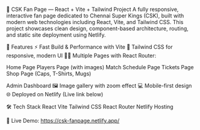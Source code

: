 🏏 CSK Fan Page — React + Vite + Tailwind Project
A fully responsive, interactive fan page dedicated to Chennai Super Kings (CSK), built with modern web technologies including React, Vite, and Tailwind CSS. This project showcases clean design, component-based architecture, routing, and static site deployment using Netlify.

🚀 Features
⚡ Fast Build & Performance with Vite
🎨 Tailwind CSS for responsive, modern UI
🧑‍💻 Multiple Pages with React Router:


Home Page
Players Page (with images)
Match Schedule Page
Tickets Page
Shop Page (Caps, T-Shirts, Mugs)

Admin Dashboard
🖼️ Image gallery with zoom effect
💻 Mobile-first design
🌐 Deployed on Netlify (Live link below)

🛠️ Tech Stack
React
Vite
Tailwind CSS
React Router
Netlify Hosting

🔗 Live Demo:
https://csk-fanpage.netlify.app/
